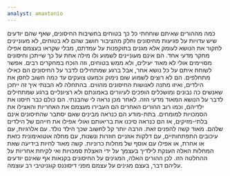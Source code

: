 ```yaml
---
analyst: amantonio
---
```


כמה מההורים שאיתם שוחחתי כל כך בטוחים בחשיבות החיסונים, שאף שהם יודעים שיש עדויות על פגיעות מחיסונים וחלק מהציבור חושב שהם לא בטוחים, לא מעוניינים לחקור את הנושא לעומק אלא מגנים בתוקפנות על עמדתם, מבלי שקראו בעצמם אפילו מחקר מדעי אחד. הם אינם מעוניינים לשמוע ולו מילה אחת על כך שייתכן וחיסונים מסויימים אולי לא מאוד יעילים, ולא ממש בטוחים, וזה הוכח במחקרים רבים. אפשר לשוחח איתם על כל נושא אחר, אבל ברגע שמתחילים לדבר על החיסונים הם כאילו מתחלפים. הם לא רוצים לשמוע שום נימוק וכמעט צועקים עד כמה חשוב לחסן את הילדים, ואיזו מתנה לאנושות החיסונים מהווים.
בהתחלה לא הבנתי איך זה ייתכן שאנשים כה נבונים ומושכלים הופכים לעיוורים באמונתם ולא רציונליים ברגע שמתחילים לדבר על הנושא המאוד מדעי הזה. לאחר מכן נראה לי שהבנתי. הם כולם כבר חיסנו את ילדיהם, וכמו רוב ההורים האחרים הם העבירו מעצמם את האחריות והאצילו את הסמכויות למומחים. בתת-מודע הם כנראה מבינים שאם יסתבר שהחיסונים אינם בלתי-מזיקים, אז הם כנראה סיכנו את בריאותם ואולי אפילו את חייהם של הילדים שלהם. מאוד קשה להפנים זאת. הרבה יותר קל לחשוב שכך הילד נולד. עם אלרגיות, עם עיכובים התפתחותיים, עם דלקות אוזניים חוזרות ונשנות, עם מחלה אוטואימונית כזאת או אחרת, או אפילו עם אוסף של מחלות כרוניות. קשה מאוד לחיות בידיעה שאת המחלות האלה הענקת לילדיך בעצמך על ידי האצלת סמכויות ואי לקיחת אחריות על ההחלטה הזו. לכן ההורים האלה, המגינים על החיסונים בקנאות אף שאינם יודעים עליהם דבר, בעצם מגינים על עצמם מפני דיסוננס קוגניטיבי רב עוצמה.

